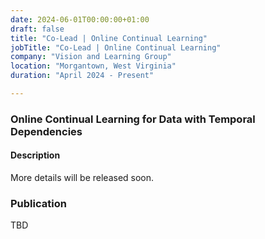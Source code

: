 ```yaml
---
date: 2024-06-01T00:00:00+01:00
draft: false
title: "Co-Lead | Online Continual Learning"
jobTitle: "Co-Lead | Online Continual Learning"
company: "Vision and Learning Group"
location: "Morgantown, West Virginia"
duration: "April 2024 - Present"

---
```

### Online Continual Learning for Data with Temporal Dependencies

#### Description 
More details will be released soon.


### Publication

TBD